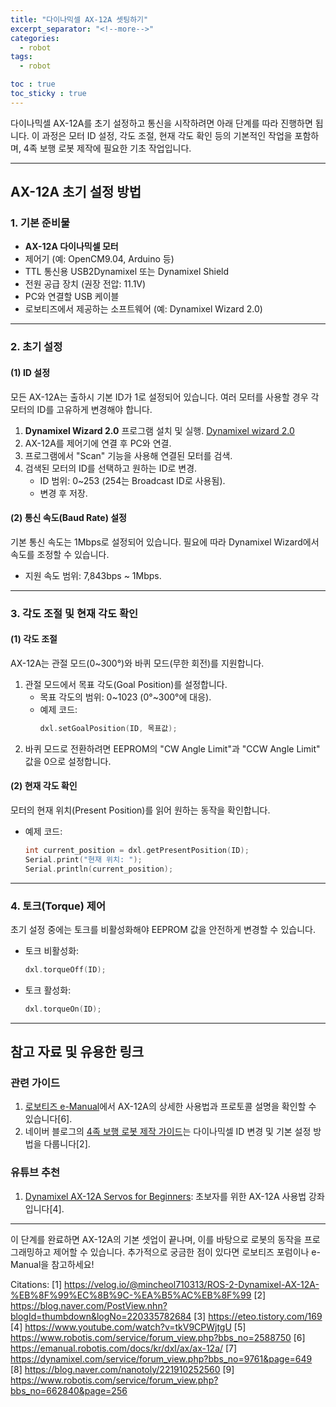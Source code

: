 ```yaml
---
title: "다이나믹셀 AX-12A 셋팅하기"
excerpt_separator: "<!--more-->"
categories:
  - robot
tags:
  - robot

toc : true
toc_sticky : true
---
```


다이나믹셀 AX-12A를 초기 설정하고 통신을 시작하려면 아래 단계를 따라 진행하면 됩니다. 이 과정은 모터 ID 설정, 각도 조절, 현재 각도 확인 등의 기본적인 작업을 포함하며, 4족 보행 로봇 제작에 필요한 기초 작업입니다.

---

## **AX-12A 초기 설정 방법**

### **1. 기본 준비물**
- **AX-12A 다이나믹셀 모터**
- 제어기 (예: OpenCM9.04, Arduino 등)
- TTL 통신용 USB2Dynamixel 또는 Dynamixel Shield
- 전원 공급 장치 (권장 전압: 11.1V)
- PC와 연결할 USB 케이블
- 로보티즈에서 제공하는 소프트웨어 (예: Dynamixel Wizard 2.0)

---

### **2. 초기 설정**
#### **(1) ID 설정**
모든 AX-12A는 출하시 기본 ID가 1로 설정되어 있습니다. 여러 모터를 사용할 경우 각 모터의 ID를 고유하게 변경해야 합니다.
1. **Dynamixel Wizard 2.0** 프로그램 설치 및 실행. [Dynamixel wizard 2.0](https://emanual.robotis.com/docs/en/software/dynamixel/dynamixel_wizard2/)   
2. AX-12A를 제어기에 연결 후 PC와 연결.
3. 프로그램에서 "Scan" 기능을 사용해 연결된 모터를 검색.
4. 검색된 모터의 ID를 선택하고 원하는 ID로 변경.
   - ID 범위: 0~253 (254는 Broadcast ID로 사용됨).
   - 변경 후 저장.

#### **(2) 통신 속도(Baud Rate) 설정**
기본 통신 속도는 1Mbps로 설정되어 있습니다. 필요에 따라 Dynamixel Wizard에서 속도를 조정할 수 있습니다.
- 지원 속도 범위: 7,843bps ~ 1Mbps.

---

### **3. 각도 조절 및 현재 각도 확인**
#### **(1) 각도 조절**
AX-12A는 관절 모드(0~300°)와 바퀴 모드(무한 회전)를 지원합니다.
1. 관절 모드에서 목표 각도(Goal Position)를 설정합니다.
   - 목표 각도의 범위: 0~1023 (0°~300°에 대응).
   - 예제 코드:
     ```cpp
     dxl.setGoalPosition(ID, 목표값);
     ```
2. 바퀴 모드로 전환하려면 EEPROM의 "CW Angle Limit"과 "CCW Angle Limit" 값을 0으로 설정합니다.

#### **(2) 현재 각도 확인**
모터의 현재 위치(Present Position)를 읽어 원하는 동작을 확인합니다.
- 예제 코드:
  ```cpp
  int current_position = dxl.getPresentPosition(ID);
  Serial.print("현재 위치: ");
  Serial.println(current_position);
  ```

---

### **4. 토크(Torque) 제어**
초기 설정 중에는 토크를 비활성화해야 EEPROM 값을 안전하게 변경할 수 있습니다.
- 토크 비활성화:
  ```cpp
  dxl.torqueOff(ID);
  ```
- 토크 활성화:
  ```cpp
  dxl.torqueOn(ID);
  ```

---

## **참고 자료 및 유용한 링크**
### **관련 가이드**
1. [로보티즈 e-Manual](https://emanual.robotis.com/docs/kr/dxl/ax/ax-12a/)에서 AX-12A의 상세한 사용법과 프로토콜 설명을 확인할 수 있습니다[6].
2. 네이버 블로그의 [4족 보행 로봇 제작 가이드](https://blog.naver.com/PostView.nhn?blogId=thumbdown&logNo=220335782684)는 다이나믹셀 ID 변경 및 기본 설정 방법을 다룹니다[2].

### **유튜브 추천**
1. [Dynamixel AX-12A Servos for Beginners](https://www.youtube.com/watch?v=tkV9CPWjtgU): 초보자를 위한 AX-12A 사용법 강좌입니다[4].

---

이 단계를 완료하면 AX-12A의 기본 셋업이 끝나며, 이를 바탕으로 로봇의 동작을 프로그래밍하고 제어할 수 있습니다. 추가적으로 궁금한 점이 있다면 로보티즈 포럼이나 e-Manual을 참고하세요!

Citations:
[1] https://velog.io/@mincheol710313/ROS-2-Dynamixel-AX-12A-%EB%8F%99%EC%8B%9C-%EA%B5%AC%EB%8F%99
[2] https://blog.naver.com/PostView.nhn?blogId=thumbdown&logNo=220335782684
[3] https://eteo.tistory.com/169
[4] https://www.youtube.com/watch?v=tkV9CPWjtgU
[5] https://www.robotis.com/service/forum_view.php?bbs_no=2588750
[6] https://emanual.robotis.com/docs/kr/dxl/ax/ax-12a/
[7] https://dynamixel.com/service/forum_view.php?bbs_no=9761&page=649
[8] https://blog.naver.com/nanotoly/221910252560
[9] https://www.robotis.com/service/forum_view.php?bbs_no=662840&page=256

